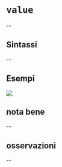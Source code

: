 # `value`

--

## Sintassi

--

## Esempi

![](/img/variabili/value/value1.png)

## nota bene

--

## osservazioni

--